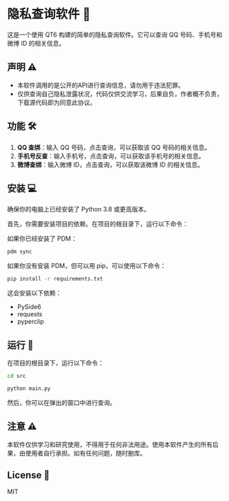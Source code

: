 # 隐私查询软件 🔎

这是一个使用 QT6 构建的简单的隐私查询软件。它可以查询 QQ 号码、手机号和微博 ID 的相关信息。

## 声明 ⚠️

- 本软件调用的是公开的API进行查询信息，请勿用于违法犯罪。
- 仅供查询自己隐私泄露状况，代码仅供交流学习，后果自负，作者概不负责，下载源代码即为同意此协议。

## 功能 🛠️

1. **QQ 查绑**：输入 QQ 号码，点击查询，可以获取该 QQ 号码的相关信息。
2. **手机号反查**：输入手机号，点击查询，可以获取该手机号的相关信息。
3. **微博查绑**：输入微博 ID，点击查询，可以获取该微博 ID 的相关信息。

## 安装 💻

确保你的电脑上已经安装了 Python 3.8 或更高版本。

首先，你需要安装项目的依赖。在项目的根目录下，运行以下命令：

如果你已经安装了 PDM：
```bash
pdm sync
```
如果你没有安装 PDM，但可以用 pip，可以使用以下命令：
```bash
pip install -r requirements.txt
```

这会安装以下依赖：

- PySide6
- requests
- pyperclip

## 运行 🚀

在项目的根目录下，运行以下命令：

```bash
cd src

python main.py
```

然后，你可以在弹出的窗口中进行查询。

## 注意 ⚠️

本软件仅供学习和研究使用，不得用于任何非法用途。使用本软件产生的所有后果，由使用者自行承担。如有任何问题，随时删库。

## License 📄

MIT
